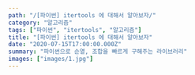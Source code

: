 ```yaml
---
path: "/[파이썬] itertools 에 대해서 알아보자/"
category: "알고리즘"
tags: ["파이썬", "itertools", "알고리즘"]
title: "[파이썬] itertools 에 대해서 알아보자"
date: "2020-07-15T17:00:00.000Z"
summary: "파이썬으로 순열, 조합을 빠르게 구해주는 라이브러리"
images: ["images/1.jpg"]
---
```


<!-- # itertools에 대해서 알아보자

## itertools란?

Python 내장 라이브러리인 itertools는 Python에서 제공하는 자신만의 반복자를 만드는 휼륭한 모듈입니다. 특정 배열에 대하여 순열이나 조합을 만들어 이를 이용하는 문제를 풀 때, 직접 구현해도 되지만, 이 itertools를 이용한다면 효율적으로 반복자를 구할 수 있습니다.

라는 설명입니다. 대부분 코테 준비하시는 분들은 순열조합 라이브러리로 쓰셨을 텐데요, 이 설명만으로는 자세히 알기 어려우니 좀 더 예를 볼까요?

```python
import itertools
```

임포트 후 알아봅시다

## 1. 순열, 조합, 중복순열, 데카르트곱

### 1) product()

```python
import itertools

itertools.product('ABCD', repeat=2)
# 결과: AA AB AC AD BA BB BC BD CA CB CC CD DA DB DC DD
```

**인수**: p, q, ... [ 반복 = 1 ]

**결과**: 중첩된 for loop에 해당하는 데카르트의 곱

### 2) permutations()

```python
import itertools

itertools.permutations('ABCD', 2)

# 결과: AB AC AD BA BC BD CA CB CD DA DB DC
```

**인수**: `p \[, r\]`

**결과**: `r` 길이 tuple, 가능한 모든 순서, 반복 X

### 3) combinations()

```python
import itertools

itertools.combinations('ABCD', 2)

# 결과: AB AC AD BC BD CD
```

**인수**: `p`, `r`

**결과**: r 길이 tuple, 정렬된 순서, 반복 X

### 4) combinations_with_replacement()

```python
import itertools

itertools.combinations_with_replacement('ABCD', 2)

# 결과: AA AB AC AD BB BC BD CC CD DD
```

**인수**: `p`, `r`

**결과**: `r` 길이 tuple, 정렬된 순서, 반복 O

| **반복자**                      | **인수**               | **결과**                                 |
| ------------------------------- | ---------------------- | ---------------------------------------- |
| product()                       | p, q, ... [ 반복 = 1 ] | 중첩된 for loop에 해당하는 데카르트의 곱 |
| permutations()                  | p [, r]                | r 길이 tuple, 가능한 모든 순서, 반복 X   |
| combinations()                  | p, r                   | r 길이 tuple, 정렬된 순서, 반복 X        |
| combinations_with_replacement() | p, r                   | r 길이 tuple, 정렬된 순서, 반복 O        |

## 1. chain()

---

```python
letters = ['a', 'b', 'c', 'd', 'e', 'f']
booleans = [1, 0, 1, 0, 0, 1]
decimals = [0.1, 0.7, 0.4, 0.4, 0.5]

print list(itertools.chain(letters, booleans, decimals))


# >> ['a', 'b', 'c', 'd', 'e', 'f', 1, 0, 1, 0, 0, 1, 0.1, 0.7, 0.4, 0.4, 0.5]

```

리스트( lists/tuples/iterables ) 를 연결합니다. chain된 3개의 리스트가 합쳐집니다.

## 2. count()

```python
from itertools import count , izip
for number, letter in izip(count(0, 10), ['a', 'b', 'c', 'd', 'e']):
    print '{0}: {1}'.format(number, letter)


>> 0: a  10: b  20: c  30: d  40: e
```

count 는 반복하고자 하는 최대수를 미리 알지 않아도 되는 경우 사용됩니다. 여기서는 0 에서 시작해서 10씩 5개의 요소에 대해서 필요한 만큼 증가시켜 주고 있네요. 간단하게 말해서 시작과 step 만 있는 range 함수 느낌도 납니다.

## 3. izip

```python
from itertools import izip

print list(izip([1, 2, 3], ['a', 'b', 'c']))

>> [(1, 'a'), (2, 'b'), (3, 'c')]


```

파이썬에서는 이미 요소를 튜플에 결합하는 zip () 함수가 표준 라이브러리에 있으며 거의 같은 방식으로 작동하지만 약간의 성능 향상을 위해 iterable 객체를 반환합니다.

## 4. imap

```python
from itertools import imap

print list(imap(lambda x: x * x, xrange(10)))
# [0, 1, 4, 9, 16, 25, 36, 49, 64, 81]
```

파이썬에서는 이미 요소를 튜플에 결합하는 map () 함수가 표준 라이브러리에 있으며 거의 같은 방식으로 작동

Python은 Haskell처럼 모든 인자가 지연 평가되는 언어는 아니지만 워낙 모든 함수가 반복자를 주고 받게 되어 있다보니 반복자의 연쇄가 깊게 이뤄진다. 반복자의 연쇄가 깊다는 것은 함수 \*\*호출 스택이 깊어도 맨 끝에서 아래까지 “의도”가 잘 전달된다는 뜻이다.예를 들어 아래의 코드를 보자.

```
odd_numbers_to_10 = itertools.takewhile(lambda i: i <= 10, (x for x in xrange(1000) if x % 2))
```

너무나 작위적인 예제지만, 의도가 깊게 관통하는 코드의 예로서는 읽을만 하다. 결국 최종적으로는 “0 이상 10 이하의 홀수 목록”을 원하는 건데, 최초로 제공되는 소스인 `xrange(1000)`은 10을 초과하는 숫자는 생성하지 않는다. 의도가 잘 전달된다는 것은 이러한 뜻이다. 의도가 전달되지 않는 예를 만드려면 `xrange`를 `range`로 바꾸면 된다

```
odd_numbers_to_10 = itertools.takewhile(lambda i: i <= 10, (x for x in range(1000) if x % 2))
```

이 코드는 최종적으로 얻고자 하는 값이 결국 10 이하의 숫자들뿐임에도 `range(1000)`이 1000개의 수가 담긴 큰 리스트를 만들어내는도록 냅둔다. 공간도 낭비고 시간도 낭비다. 만약 우리가 `xrange(1000)`나 `range(1000)` 자리에 무한개의 숫자를 만들어내는 함수를 넣는다면 결정적인 차이가 발생한다. 만약 그 함수가 반복자를 반환한다면 우리가 처음 `xrange(1000)`을 썼던 코드와 효율에 차이가 없겠지만, 리스트를 만들어낸다면 리스트를 만들다가 메모리가 꽉 차서 뻗고 말 것이다.

## 5. islice

```python
from itertools import islice

for i in islice(range(10), 5):
    print i

>> 결과
>> 0 1 2 3 4
```

[0 ~ 10] 의 반복가능 객체에서 5번째까지만 결과값을 반환하는 기능입니다. 알고리즘에서 사용할 수 있겠습니다.

```python
for i in islice(range(100), 0, 100, 10):
    print i

>> 결과
>> 0 10 20 30 40 50 60 70 80 90
```

islice () 함수는 slice () 함수와 동일하게 작동합니다. 첫 번째 매개 변수는 반복 가능한 객체이고, 두 번째 매개 변수는 시작 색인입니다. 세 번째 매개 변수는 끝 색인입니다. 마지막 매개 변수는 각 반복 후에 건너 뛸 수있는 단계 또는 숫자입니다.

**tee**

```
from itertools import tee
i1, i2, i3 = tee(xrange(10), 3)print i1# <itertools.tee object at 0x2a1fc68>print list(i1)# [0, 1, 2, 3, 4, 5, 6, 7, 8, 9]print list(i1)# []print list(i2)# [0, 1, 2, 3, 4, 5, 6, 7, 8, 9]print list(i2)# []print list(i3)# [0, 1, 2, 3, 4, 5, 6, 7, 8, 9]print list(i3)# []
```

설명:

tee () 함수는 두 개의 매개 변수를 사용합니다. 첫 번째는 반복 가능이며 두 번째는 만들고자하는 복사본 갯수입니다. 예제를 보시다시피 한번 사용된 레퍼런스는 더 이상 값을 참조 하지 않습니다.

```
r = (x for x in range(10) if x < 6)
print r
# <generator object <genexpr> at 0x2a22870>
i1, i2, i3 = tee(r, 3)
print list(r)
# [0, 1, 2, 3, 4, 5]
print list(i1)
# []
print list(i2)
# []
print list(i3)
# []
```

설명:

이렇게 원본의 제네레이터인 r 을 실행시키면 나머지 복제본들도 다 참조가 끊어 지는 특성이 있습니다.

**cycle**

```python
from itertools import cycle , izip
for number, letter in izip(cycle(range(2)), ['a', 'b', 'c', 'd', 'e']):
    print '{0}: {1}'.format(number, letter)
    # 0: a
    # 1: b
    # 0: c
    # 1: d
    # 0: e
```

설명:

순환 가능한 객체에서 요소를 반복적으로 생성합니다. count 는 계속 증가하구요. 둘 모두 함께 계산되어지는 오른쪽 리스트에 따라 한정지어지는 특성을 지녔습니다.

**repeat**

```python
from itertools import repeat
print list(repeat('Hello, world!', 3))
# ['Hello, world!', 'Hello, world!', 'Hello, world!']
```

설명: 요소를 반복합니다. 반복되는 갯수를 지정 합니다.

**dropwhile**

```python
from itertools import dropwhile
print list(dropwhile(lambda x: x < 10, [1, 4, 6, 7, 11, 34, 66, 100, 1]))
# [11, 34, 66, 100, 1]
```

설명: 필터링 함수중 하나로서, 10보다 큰것이 나올 때까지 모든 요소는 드랍시키고 나머지것을 리턴함.

**takewhile**

```python
from itertools import takewhile
print list(takewhile(lambda x: x < 10, [1, 4, 6, 7, 11, 34, 66, 100, 1]))
# [1, 4, 6, 7]
```

설명: 필터링 함수중 하나로서, 10보다 큰 것이 나올때까지의 모든 요소를 리턴함.

## ifilter

```python
from itertools import ifilter
print list(ifilter(lambda x: x < 10, [1, 4, 6, 7, 11, 34, 66, 100, 1]))
# [1, 4, 6, 7, 1]
```

설명: 필터링 함수중 하나로서, 10보다 작은 모든것을 리턴함.

**groupby**

```python
from operator import itemgetter
from itertools import groupby

attempts = [
    ('dan', 87),
    ('erik', 95),
    ('jason', 79),
    ('erik', 97),
    ('dan', 100)
]

# Sort the list by name for groupby
attempts.sort(key=itemgetter(0))

# Create a dictionary such that name: scores_list
print {key: sorted(map(itemgetter(1), value)) for key, value in groupby(attempts, key=itemgetter(0))}
# {'dan': [87, 100], 'jason': [79], 'erik': [95, 97]}
```

key 함수로 itemgetter(0) 를 이용하여 정렬후, 첫번째 요소로 groupby 함. (정렬해야함)

```python
from collections import defaultdict

counts = defaultdict(list)
attempts = [('dan', 87), ('erik', 95), ('jason', 79), ('erik', 97), ('dan', 100)]

for (name, score) in attempts:
    counts[name].append(score)

print counts
# defaultdict(<type 'list'>, {'dan': [87, 100], 'jason': [79], 'erik': [95, 97]})
```

defaultdict 사용합니다. 널값에 대한 체크를 생략할 수 있는 편의 제공. -->
